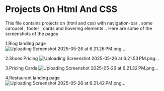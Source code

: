 # Projects On Html And CSS 
This file contains projects on (html and css) with navigation-bar , some carousel , footer , cards and hovering elements ..
Here are some of the screenshots of the pages 

1.Blog landing page
![Uploading Screenshot 2025-05-26 at 6.21.26 PM.png…]()

2.Shoes Pricing 
![Uploading Screenshot 2025-05-26 at 6.21.53 PM.png…]()

3.Pricing Cards
![Uploading Screenshot 2025-05-26 at 6.21.32 PM.png…]()

4.Restaurant landing page
![Uploading Screenshot 2025-05-26 at 6.21.42 PM.png…]()

